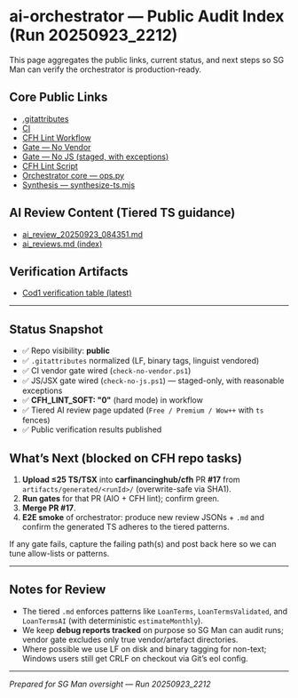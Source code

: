 # ai-orchestrator — Public Audit Index (Run 20250923_2212)

This page aggregates the public links, current status, and next steps so SG Man can verify the orchestrator is production-ready.

## Core Public Links

- [.gitattributes](https://github.com/carfinancinghub/ai-orchestrator/blob/main/.gitattributes)
- [CI](https://github.com/carfinancinghub/ai-orchestrator/blob/main/.github/workflows/ci.yml)
- [CFH Lint Workflow](https://github.com/carfinancinghub/ai-orchestrator/blob/main/.github/workflows/cfh-lint.yml)
- [Gate — No Vendor](https://github.com/carfinancinghub/ai-orchestrator/blob/main/scripts/check-no-vendor.ps1)
- [Gate — No JS (staged, with exceptions)](https://github.com/carfinancinghub/ai-orchestrator/blob/main/scripts/check-no-js.ps1)
- [CFH Lint Script](https://github.com/carfinancinghub/ai-orchestrator/blob/main/scripts/cfh_lint.ps1)
- [Orchestrator core — ops.py](https://github.com/carfinancinghub/ai-orchestrator/blob/main/app/ops.py)
- [Synthesis — synthesize-ts.mjs](https://github.com/carfinancinghub/ai-orchestrator/blob/main/app/synthesize-ts.mjs)

## AI Review Content (Tiered TS guidance)

- [ai_review_20250923_084351.md](https://github.com/carfinancinghub/ai-orchestrator/blob/main/reports/ai_review_20250923_084351.md)
- [ai_reviews.md (index)](https://github.com/carfinancinghub/ai-orchestrator/blob/main/reports/ai_reviews.md)

## Verification Artifacts

- [Cod1 verification table (latest)](https://github.com/carfinancinghub/ai-orchestrator/blob/main/reports/debug/cod1_validation_results_20250923_2212.md)

---

## Status Snapshot

- ✅ Repo visibility: **public**
- ✅ `.gitattributes` normalized (LF, binary tags, linguist vendored)
- ✅ CI vendor gate wired (`check-no-vendor.ps1`)
- ✅ JS/JSX gate wired (`check-no-js.ps1`) — staged-only, with reasonable exceptions
- ✅ **CFH_LINT_SOFT: "0"** (hard mode) in workflow
- ✅ Tiered AI review page updated (`Free / Premium / Wow++` with `ts` fences)
- ✅ Public verification results published

## What’s Next (blocked on CFH repo tasks)

1. **Upload ≤25 TS/TSX** into **carfinancinghub/cfh** PR **#17** from `artifacts/generated/<runId>/` (overwrite-safe via SHA1).
2. **Run gates** for that PR (AIO + CFH lint); confirm green.
3. **Merge PR #17**.
4. **E2E smoke** of orchestrator: produce new review JSONs + `.md` and confirm the generated TS adheres to the tiered patterns.

If any gate fails, capture the failing path(s) and post back here so we can tune allow-lists or patterns.

---

## Notes for Review

- The tiered `.md` enforces patterns like `LoanTerms`, `LoanTermsValidated`, and `LoanTermsAI` (with deterministic `estimateMonthly`).
- We keep **debug reports tracked** on purpose so SG Man can audit runs; vendor gate excludes only true vendor/artefact directories.
- Where possible we use LF on disk and binary tagging for non-text; Windows users still get CRLF on checkout via Git’s eol config.

---

*Prepared for SG Man oversight — Run 20250923_2212*
